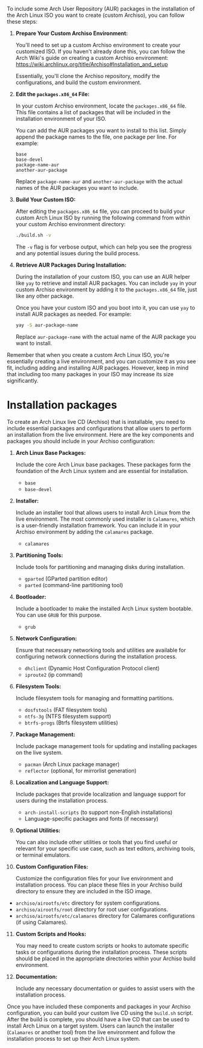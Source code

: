 To include some Arch User Repository (AUR) packages in the installation of the Arch Linux ISO you want to create (custom Archiso), you can follow these steps:

1. **Prepare Your Custom Archiso Environment:**

   You'll need to set up a custom Archiso environment to create your customized ISO. If you haven't already done this, you can follow the Arch Wiki's guide on creating a custom Archiso environment: https://wiki.archlinux.org/title/Archiso#Installation_and_setup

   Essentially, you'll clone the Archiso repository, modify the configurations, and build the custom environment.

2. **Edit the `packages.x86_64` File:**

   In your custom Archiso environment, locate the `packages.x86_64` file. This file contains a list of packages that will be included in the installation environment of your ISO.

   You can add the AUR packages you want to install to this list. Simply append the package names to the file, one package per line. For example:

   ```plaintext
   base
   base-devel
   package-name-aur
   another-aur-package
   ```

   Replace `package-name-aur` and `another-aur-package` with the actual names of the AUR packages you want to include.

3. **Build Your Custom ISO:**

   After editing the `packages.x86_64` file, you can proceed to build your custom Arch Linux ISO by running the following command from within your custom Archiso environment directory:

   ```bash
   ./build.sh -v
   ```

   The `-v` flag is for verbose output, which can help you see the progress and any potential issues during the build process.

4. **Retrieve AUR Packages During Installation:**

   During the installation of your custom ISO, you can use an AUR helper like `yay` to retrieve and install AUR packages. You can include `yay` in your custom Archiso environment by adding it to the `packages.x86_64` file, just like any other package.

   Once you have your custom ISO and you boot into it, you can use `yay` to install AUR packages as needed. For example:

   ```bash
   yay -S aur-package-name
   ```

   Replace `aur-package-name` with the actual name of the AUR package you want to install.

Remember that when you create a custom Arch Linux ISO, you're essentially creating a live environment, and you can customize it as you see fit, including adding and installing AUR packages. However, keep in mind that including too many packages in your ISO may increase its size significantly.

# Installation packages

To create an Arch Linux live CD (Archiso) that is installable, you need to include essential packages and configurations that allow users to perform an installation from the live environment. Here are the key components and packages you should include in your Archiso configuration:

1. **Arch Linux Base Packages:**
   
   Include the core Arch Linux base packages. These packages form the foundation of the Arch Linux system and are essential for installation.

   - `base`
   - `base-devel`

2. **Installer:**

   Include an installer tool that allows users to install Arch Linux from the live environment. The most commonly used installer is `Calamares`, which is a user-friendly installation framework. You can include it in your Archiso environment by adding the `calamares` package.

   - `calamares`

3. **Partitioning Tools:**

   Include tools for partitioning and managing disks during installation.

   - `gparted` (GParted partition editor)
   - `parted` (command-line partitioning tool)

4. **Bootloader:**

   Include a bootloader to make the installed Arch Linux system bootable. You can use `GRUB` for this purpose.

   - `grub`

5. **Network Configuration:**

   Ensure that necessary networking tools and utilities are available for configuring network connections during the installation process.

   - `dhclient` (Dynamic Host Configuration Protocol client)
   - `iproute2` (ip command)

6. **Filesystem Tools:**

   Include filesystem tools for managing and formatting partitions.

   - `dosfstools` (FAT filesystem tools)
   - `ntfs-3g` (NTFS filesystem support)
   - `btrfs-progs` (Btrfs filesystem utilities)

7. **Package Management:**

   Include package management tools for updating and installing packages on the live system.

   - `pacman` (Arch Linux package manager)
   - `reflector` (optional, for mirrorlist generation)

8. **Localization and Language Support:**

   Include packages that provide localization and language support for users during the installation process.

   - `arch-install-scripts` (to support non-English installations)
   - Language-specific packages and fonts (if necessary)

9. **Optional Utilities:**

   You can also include other utilities or tools that you find useful or relevant for your specific use case, such as text editors, archiving tools, or terminal emulators.

10. **Custom Configuration Files:**

    Customize the configuration files for your live environment and installation process. You can place these files in your Archiso build directory to ensure they are included in the ISO image.

   - `archiso/airootfs/etc` directory for system configurations.
   - `archiso/airootfs/root` directory for root user configurations.
   - `archiso/airootfs/etc/calamares` directory for Calamares configurations (if using Calamares).

11. **Custom Scripts and Hooks:**

    You may need to create custom scripts or hooks to automate specific tasks or configurations during the installation process. These scripts should be placed in the appropriate directories within your Archiso build environment.

12. **Documentation:**

    Include any necessary documentation or guides to assist users with the installation process.

Once you have included these components and packages in your Archiso configuration, you can build your custom live CD using the `build.sh` script. After the build is complete, you should have a live CD that can be used to install Arch Linux on a target system. Users can launch the installer (`Calamares` or another tool) from the live environment and follow the installation process to set up their Arch Linux system.

